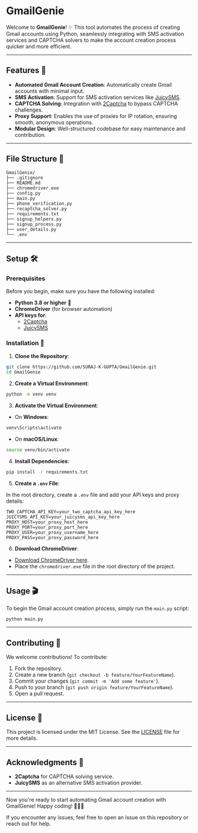 # GmailGenie

Welcome to **GmailGenie**! ✨ This tool automates the process of creating Gmail accounts using Python, seamlessly integrating with SMS activation services and CAPTCHA solvers to make the account creation process quicker and more efficient.

---

## Features 🚀

- **Automated Gmail Account Creation**: Automatically create Gmail accounts with minimal input.
- **SMS Activation**: Support for SMS activation services like [JuicySMS](https://juicysms.com/).
- **CAPTCHA Solving**: Integration with [2Captcha](https://2captcha.com/) to bypass CAPTCHA challenges.
- **Proxy Support**: Enables the use of proxies for IP rotation, ensuring smooth, anonymous operations.
- **Modular Design**: Well-structured codebase for easy maintenance and contribution.

---

## File Structure 📂

```
GmailGenie/
├── .gitignore
├── README.md
├── chromedriver.exe
├── config.py
├── main.py
├── phone_verification.py
├── recaptcha_solver.py
├── requirements.txt
├── signup_helpers.py
├── signup_process.py
├── user_details.py
└── .env
```

---

## Setup 🛠️

### Prerequisites

Before you begin, make sure you have the following installed:

- **Python 3.8 or higher** 📌
- **ChromeDriver** (for browser automation)
- **API keys for**:
  - [2Captcha](https://2captcha.com/)
  - [JuicySMS](https://juicysms.com/)

### Installation 🔧

1. **Clone the Repository**:

```bash
git clone https://github.com/SURAJ-K-GUPTA/GmailGenie.git
cd GmailGenie
```

2. **Create a Virtual Environment**:

```bash
python -m venv venv
```

3. **Activate the Virtual Environment**:

- On **Windows**:

```bash
venv\Scripts\activate
```

- On **macOS/Linux**:

```bash
source venv/bin/activate
```

4. **Install Dependencies**:

```bash
pip install -r requirements.txt
```

5. **Create a `.env` File**:

In the root directory, create a `.env` file and add your API keys and proxy details:

```
TWO_CAPTCHA_API_KEY=your_two_captcha_api_key_here
JUICYSMS_API_KEY=your_juicysms_api_key_here
PROXY_HOST=your_proxy_host_here
PROXY_PORT=your_proxy_port_here
PROXY_USER=your_proxy_username_here
PROXY_PASS=your_proxy_password_here
```

6. **Download ChromeDriver**:

- [Download ChromeDriver here](https://sites.google.com/a/chromium.org/chromedriver/).
- Place the `chromedriver.exe` file in the root directory of the project.

---

## Usage 🎬

To begin the Gmail account creation process, simply run the `main.py` script:

```bash
python main.py
```

---

## Contributing 🤝

We welcome contributions! To contribute:

1. Fork the repository.
2. Create a new branch (`git checkout -b feature/YourFeatureName`).
3. Commit your changes (`git commit -m 'Add some feature'`).
4. Push to your branch (`git push origin feature/YourFeatureName`).
5. Open a pull request.

---

## License 📜

This project is licensed under the MIT License. See the [LICENSE](LICENSE) file for more details.

---

## Acknowledgments 🙏

- **2Captcha** for CAPTCHA solving service.
- **JuicySMS** as an alternative SMS activation provider.

---

Now you're ready to start automating Gmail account creation with GmailGenie! Happy coding! 🧙‍♂️✨

If you encounter any issues, feel free to open an issue on this repository or reach out for help.
